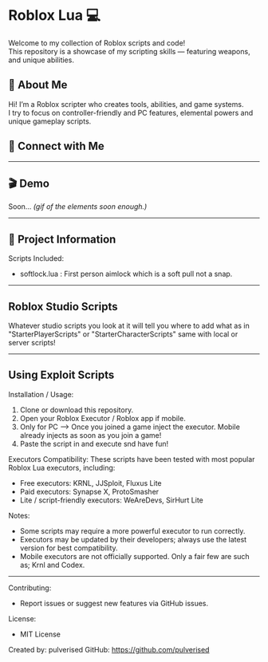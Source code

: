 
# Roblox Lua 💻

Welcome to my collection of Roblox scripts and code!  
This repository is a showcase of my scripting skills — featuring weapons, and unique abilities.  



## 👤 About Me
Hi! I’m a Roblox scripter who creates tools, abilities, and game systems.  
I try to focus on controller-friendly and PC features, elemental powers and unique gameplay scripts.  

## 🔗 Connect with Me

---

## 🎬 Demo
Soon...
*(gif of the elements soon enough.)*  

---

## 📂 Project Information

Scripts Included:
- softlock.lua      : First person aimlock which is a soft pull not a snap.

---

## Roblox Studio Scripts

Whatever studio scripts you look at it will tell you where to add what as in "StarterPlayerScripts" or "StarterCharacterScripts" same with local or server scripts!

---

## Using Exploit Scripts

Installation / Usage:
1. Clone or download this repository.
2. Open your Roblox Executor / Roblox app if mobile.
3. Only for PC --> Once you joined a game inject the executor.
   Mobile already injects as soon as you join a game!
4. Paste the script in and execute snd have fun!


Executors Compatibility:
These scripts have been tested with most popular Roblox Lua executors, including:
- Free executors: KRNL, JJSploit, Fluxus Lite
- Paid executors: Synapse X, ProtoSmasher
- Lite / script-friendly executors: WeAreDevs, SirHurt Lite

Notes:
- Some scripts may require a more powerful executor to run correctly.
- Executors may be updated by their developers; always use the latest version for best compatibility.
- Mobile executors are not officially supported. Only a fair few are such as; Krnl and Codex.

---

Contributing:
- Report issues or suggest new features via GitHub issues.

License:
- MIT License

Created by: pulverised
GitHub: https://github.com/pulverised

